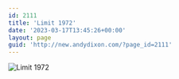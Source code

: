 ```yaml
---
id: 2111
title: 'Limit 1972'
date: '2023-03-17T13:45:26+00:00'
layout: page
guid: 'http://new.andydixon.com/?page_id=2111'
---
```


![Limit 1972](https://i0.wp.com/assets.g8x2.ldn.idrivee2-23.com/posters/Limit%201972%2001.jpg?w=1200&ssl=1 "Limit 1972")